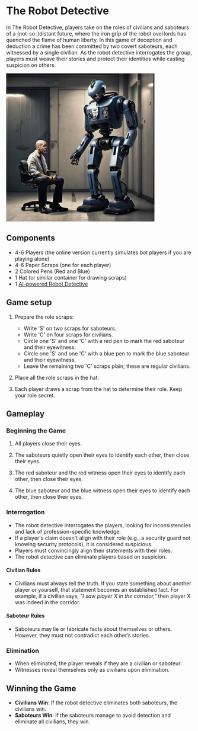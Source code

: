 # The Robot Detective

In The Robot Detective, players take on the roles of civilians and saboteurs of a (not-so-)distant future, where the iron grip of the robot overlords has quenched the flame of human liberty.
In this game of deception and deduction a crime has been committed by two covert saboteurs, each witnessed by a single civilian. As the robot detective interrogates the group, players must weave their stories and protect their identities while casting suspicion on others.

<img src="illustation01.png" alt="A robot detective interrogates a frightened citizen" style="width:400px;"/>

## Components

-   4-6 Players (the online version currently simulates bot players if you are playing alone)
-   4-6 Paper Scraps (one for each player)
-   2 Colored Pens (Red and Blue)
-   1 Hat (or similar container for drawing scraps)
-   1 [AI-powered Robot Detective](https://poe.com/RobotDetectiveGame)

## Game setup

1.  Prepare the role scraps:
    
    -   Write 'S' on two scraps for saboteurs.
    -   Write 'C' on four scraps for civilians.
    -   Circle one 'S' and one 'C' with a red pen to mark the red saboteur and their eyewitness.
    -   Circle one 'S' and one 'C' with a blue pen to mark the blue saboteur and their eyewitness.
    -   Leave the remaining two 'C' scraps plain; these are regular civilians.
2.  Place all the role scraps in the hat.
    
3.  Each player draws a scrap from the hat to determine their role. Keep your role secret.
    

## Gameplay

### Beginning the Game

1.  All players close their eyes.

2.  The saboteurs quietly open their eyes to identify each other, then close their eyes.
3.  The red saboteur and the red witness open their eyes to identify each other, then close their eyes.
4.  The blue saboteur and the blue witness open their eyes to identify each other, then close their eyes.

### Interrogation

-   The robot detective interrogates the players, looking for inconsistencies and lack of profession-specific knowledge.
-   If a player's claim doesn't align with their role (e.g., a security guard not knowing security protocols), it is considered suspicious.
-   Players must convincingly align their statements with their roles.
-   The robot detective can eliminate players based on suspicion.
#### Civilian Rules

-   Civilians must always tell the truth. If you state something about another player or yourself, that statement becomes an established fact. For example, if a civilian says, *"I saw player X in the corridor,"* then player X was indeed in the corridor.

#### Saboteur Rules

-   Saboteurs may lie or fabricate facts about themselves or others. However, they must not contradict each other’s stories.

### Elimination

-   When eliminated, the player reveals if they are a civilian or saboteur.
-   Witnesses reveal themselves only as civilians upon elimination.

## Winning the Game

-   **Civilians Win**: If the robot detective eliminates both saboteurs, the civilians win.
-   **Saboteurs Win**: If the saboteurs manage to avoid detection and eliminate all civilians, they win.
